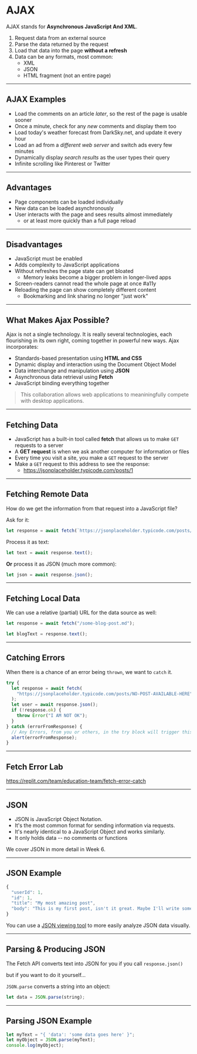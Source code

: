 # AJAX

AJAX stands for **Asynchronous JavaScript And XML**.

1. Request data from an external source
2. Parse the data returned by the request
3. Load that data into the page **without a refresh**
4. Data can be any formats, most common:
   - XML
   - JSON
   - HTML fragment (not an entire page)

---

## AJAX Examples

- Load the comments on an article _later_, so the rest of the page is usable sooner
- Once a minute, check for any _new_ comments and display them too
- Load today's weather forecast from DarkSky.net, and update it every hour
- Load an ad from a _different web server_ and switch ads every few minutes
- Dynamically display _search results_ as the user types their query
- Infinite scrolling like Pinterest or Twitter

---

## Advantages

- Page components can be loaded individually
- New data can be loaded asynchronously
- User interacts with the page and sees results almost immediately
  - or at least more quickly than a full page reload

---

## Disadvantages

- JavaScript must be enabled
- Adds complexity to JavaScript applications
- Without refreshes the page state can get bloated
  - Memory leaks become a bigger problem in longer-lived apps
- Screen-readers cannot read the whole page at once #a11y
- Reloading the page can show completely different content
  - Bookmarking and link sharing no longer "just work"

---

## What Makes Ajax Possible?

Ajax is not a single technology. It is really several technologies, each flourishing in its own right, coming together in powerful new ways. Ajax incorporates:

- Standards-based presentation using **HTML and CSS**
- Dynamic display and interaction using the Document Object Model
- Data interchange and manipulation using **JSON**
- Asynchronous data retrieval using **Fetch**
- JavaScript binding everything together

> This collaboration allows web applications to meaniningfully compete with desktop applications.

---

## Fetching Data

- JavaScript has a built-in tool called **fetch** that allows us to make `GET` requests to a server
- A **GET request** is when we ask another computer for information or files
- Every time you visit a site, you make a `GET` request to the server
- Make a `GET` request to this address to see the response:
  - <https://jsonplaceholder.typicode.com/posts/1>

---

## Fetching Remote Data

How do we get the information from that request into a JavaScript file?

Ask for it:

```js
let response = await fetch(`https://jsonplaceholder.typicode.com/posts/1`);
```

Process it as text:

```js
let text = await response.text();
```

**Or** process it as JSON (much more common):

```js
let json = await response.json();
```

---

## Fetching Local Data

We can use a relative (partial) URL for the data source as well:

```js
let response = await fetch("/some-blog-post.md");

let blogText = response.text();
```

---

## Catching Errors

When there is a chance of an error being `thrown`, we want to `catch` it.

```js
try {
  let response = await fetch(
    "https://jsonplaceholder.typicode.com/posts/NO-POST-AVAILABLE-HERE"
  );
  let user = await response.json();
  if (!response.ok) {
    throw Error("I AM NOT OK");
  }
} catch (errorFromResponse) {
  // Any Errors, from you or others, in the try block will trigger this catch block
  alert(errorFromResponse);
}
```

---

## Fetch Error Lab

<https://replit.com/team/education-team/fetch-error-catch>

---

## JSON

- JSON is JavaScript Object Notation.
- It's the most common format for sending information via requests.
- It's nearly identical to a JavaScript Object and works similarly.
- It only holds data -- no comments or functions

We cover JSON in more detail in Week 6.

---

## JSON Example

```js
{
  "userId": 1,
  "id": 1,
  "title": "My most amazing post",
  "body": "This is my first post, isn't it great. Maybe I'll write some more."
}
```

You can use a [JSON viewing tool](http://jsonviewer.stack.hu) to more easily analyze JSON data visually.

---

## Parsing & Producing JSON

The Fetch API converts text into JSON for you if you call `response.json()`

but if you want to do it yourself...

`JSON.parse` converts a string into an object:

```javascript
let data = JSON.parse(string);
```

---

## Parsing JSON Example

```js
let myText = "{ 'data': 'some data goes here' }";
let myObject = JSON.parse(myText);
console.log(myObject);
```
